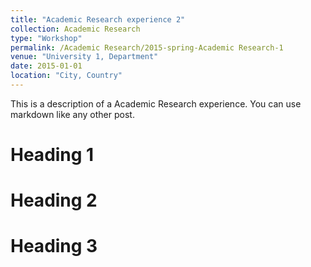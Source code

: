 ```yaml
---
title: "Academic Research experience 2"
collection: Academic Research
type: "Workshop"
permalink: /Academic Research/2015-spring-Academic Research-1
venue: "University 1, Department"
date: 2015-01-01
location: "City, Country"
---
```


This is a description of a Academic Research experience. You can use markdown like any other post.

Heading 1
======

Heading 2
======

Heading 3
======
